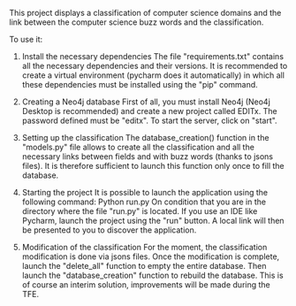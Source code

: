 This project displays a classification of computer science domains and the link between the computer science buzz words and the classification.

To use it:

1. Install the necessary dependencies
The file "requirements.txt" contains all the necessary dependencies and their versions.
It is recommended to create a virtual environment (pycharm does it automatically) in which all these dependencies must be installed using the "pip" command.

2. Creating a Neo4j database
First of all, you must install Neo4j (Neo4j Desktop is recommended) and create a new project called EDITx.
The password defined must be "editx".
To start the server, click on "start".

3. Setting up the classification
The database_creation() function in the "models.py" file allows to create all the classification and all the necessary links between fields and with buzz words (thanks to jsons files).
It is therefore sufficient to launch this function only once to fill the database.

4. Starting the project
It is possible to launch the application using the following command:
                        Python run.py
On condition that you are in the directory where the file "run.py" is located.
If you use an IDE like Pycharm, launch the project using the "run" button.
A local link will then be presented to you to discover the application.

5. Modification of the classification
For the moment, the classification modification is done via jsons files.
Once the modification is complete, launch the "delete_all" function to empty the entire database.
Then launch the "database_creation" function to rebuild the database.
This is of course an interim solution, improvements will be made during the TFE.
